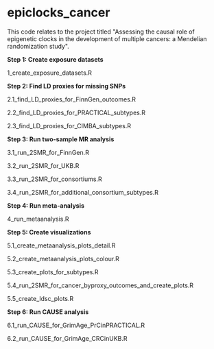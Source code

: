 # epiclocks_cancer
This code relates to the project titled "Assessing the causal role of epigenetic clocks in the development of multiple cancers: a Mendelian randomization study".

**Step 1: Create exposure datasets**

1_create_exposure_datasets.R

**Step 2: Find LD proxies for missing SNPs**

2.1_find_LD_proxies_for_FinnGen_outcomes.R

2.2_find_LD_proxies_for_PRACTICAL_subtypes.R

2.3_find_LD_proxies_for_CIMBA_subtypes.R

**Step 3: Run two-sample MR analysis** 

3.1_run_2SMR_for_FinnGen.R

3.2_run_2SMR_for_UKB.R

3.3_run_2SMR_for_consortiums.R

3.4_run_2SMR_for_additional_consortium_subtypes.R

**Step 4: Run meta-analysis**

4_run_metaanalysis.R

**Step 5: Create visualizations**

5.1_create_metaanalysis_plots_detail.R

5.2_create_metaanalysis_plots_colour.R

5.3_create_plots_for_subtypes.R

5.4_run_2SMR_for_cancer_byproxy_outcomes_and_create_plots.R

5.5_create_ldsc_plots.R

**Step 6: Run CAUSE analysis**

6.1_run_CAUSE_for_GrimAge_PrCinPRACTICAL.R

6.2_run_CAUSE_for_GrimAge_CRCinUKB.R


